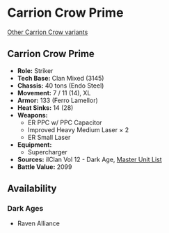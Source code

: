# Carrion Crow Prime

[Other Carrion Crow variants](../carrion_crow.md)

## Carrion Crow Prime
- **Role:** Striker
- **Tech Base:** Clan Mixed (3145)
- **Chassis:** 40 tons (Endo Steel)
- **Movement:** 7 / 11 (14), XL
- **Armor:** 133 (Ferro Lamellor)
- **Heat Sinks:** 14 (28)
- **Weapons:**
  - ER PPC w/ PPC Capacitor
  - Improved Heavy Medium Laser × 2
  - ER Small Laser
- **Equipment:**
  - Supercharger
- **Sources:** ilClan Vol 12 - Dark Age, [Master Unit List](http://masterunitlist.info/Unit/Details/7775/carrion-crow-prime)
- **Battle Value:** 2099

## Availability

### Dark Ages
- Raven Alliance

